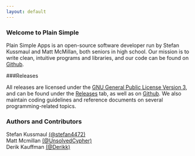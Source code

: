 ```yaml
---
layout: default
---
```


### Welcome to Plain Simple

Plain Simple Apps is an open-source software developer run by Stefan Kussmaul and Matt McMillan, both seniors in high school. Our mission is to write clean, intuitive programs and libraries, and our code can be found on [Github](https://github.com/plain-simple). 

###Releases

All releases are licensed under the [GNU General Public License Version 3](http://www.gnu.org/licenses/gpl.txt), and can be found under the [Releases](/releases.md) tab, as well as on [Github](https://github.com/plain-simple). We also maintain coding guidelines and reference documents on several programming-related topics. 

### Authors and Contributors

Stefan Kussmaul [(@stefan4472)](https://github.com/stefan4472)  
Matt Mcmillan [(@UnsolvedCypher)](https://github.com/UnsolvedCypher)  
Derik Kauffman [(@Derikk)](https://github.com/derikk)
